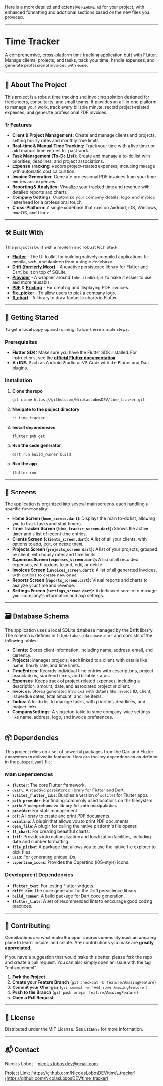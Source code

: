 Here is a more detailed and extensive `README.md` for your project, with enhanced formatting and additional sections based on the new files you provided.

-----

# Time Tracker

A comprehensive, cross-platform time tracking application built with Flutter. Manage clients, projects, and tasks, track your time, handle expenses, and generate professional invoices with ease.

-----

## 📖 About The Project

This project is a robust time tracking and invoicing solution designed for freelancers, consultants, and small teams. It provides an all-in-one platform to manage your work, track every billable minute, record project-related expenses, and generate professional PDF invoices.

### ✨ Features

  * **Client & Project Management:** Create and manage clients and projects, setting hourly rates and monthly time limits.
  * **Real-time & Manual Time Tracking:** Track your time with a live timer or add manual time entries for past work.
  * **Task Management (To-Do List):** Create and manage a to-do list with priorities, deadlines, and project associations.
  * **Expense Tracking:** Record project-related expenses, including mileage with automatic cost calculation.
  * **Invoice Generation:** Generate professional PDF invoices from your time entries and expenses.
  * **Reporting & Analytics:** Visualize your tracked time and revenue with detailed reports and charts.
  * **Company Settings:** Customize your company details, logo, and invoice letterhead for a professional touch.
  * **Cross-Platform:** A single codebase that runs on Android, iOS, Windows, macOS, and Linux.

-----

## 🛠️ Built With

This project is built with a modern and robust tech stack:

  * [**Flutter**](https://flutter.dev/) - The UI toolkit for building natively compiled applications for mobile, web, and desktop from a single codebase.
  * [**Drift (formerly Moor)**](https://drift.simonbinder.eu/) - A reactive persistence library for Flutter and Dart, built on top of SQLite.
  * [**Provider**](https://pub.dev/packages/provider) - A wrapper around `InheritedWidget` to make it easier to use and more reusable.
  * [**PDF**](https://pub.dev/packages/pdf) & [**Printing**](https://pub.dev/packages/printing) - For creating and displaying PDF invoices.
  * [**file\_picker**](https://pub.dev/packages/file_picker) - To allow users to pick a company logo.
  * [**fl\_chart**](https://pub.dev/packages/fl_chart) - A library to draw fantastic charts in Flutter.

-----

## 🚀 Getting Started

To get a local copy up and running, follow these simple steps.

### Prerequisites

  * **Flutter SDK:** Make sure you have the Flutter SDK installed. For instructions, see the [**official Flutter documentation**](https://flutter.dev/docs/get-started/install).
  * **An IDE:** Such as Android Studio or VS Code with the Flutter and Dart plugins.

### Installation

1.  **Clone the repo**
    ```sh
    git clone https://github.com/NicolasLobosDEV/time_tracker.git
    ```
2.  **Navigate to the project directory**
    ```sh
    cd time_tracker
    ```
3.  **Install dependencies**
    ```sh
    flutter pub get
    ```
4.  **Run the code generator**
    ```sh
    dart run build_runner build
    ```
5.  **Run the app**
    ```sh
    flutter run
    ```

-----

## 📱 Screens

The application is organized into several main screens, each handling a specific functionality:

  * **Home Screen (`home_screen.dart`):** Displays the main to-do list, allowing you to track tasks and start timers.
  * **Time Tracker Screen (`time_tracker_screen.dart`):** Shows the active timer and a list of recent time entries.
  * **Clients Screen (`clients_screen.dart`):** A list of all your clients, with options to add, edit, or delete them.
  * **Projects Screen (`projects_screen.dart`):** A list of your projects, grouped by client, with hourly rates and time limits.
  * **Expenses Screen (`expenses_screen.dart`):** A list of all recorded expenses, with options to add, edit, or delete.
  * **Invoices Screen (`invoices_screen.dart`):** A list of all generated invoices, with options to create new ones.
  * **Reports Screen (`reports_screen.dart`):** Visual reports and charts to analyze your time and revenue.
  * **Settings Screen (`settings_screen.dart`):** A dedicated screen to manage your company's information and app settings.

-----

## 🗃️ Database Schema

The application uses a local SQLite database managed by the **Drift** library. The schema is defined in `lib/database/database.dart` and consists of the following tables:

  * **Clients:** Stores client information, including name, address, email, and currency.
  * **Projects:** Manages projects, each linked to a client, with details like name, hourly rate, and time limits.
  * **TimeEntries:** Records individual time entries with descriptions, project associations, start/end times, and billable status.
  * **Expenses:** Keeps track of project-related expenses, including a description, amount, date, and associated project or client.
  * **Invoices:** Stores generated invoices with details like invoice ID, client, issue/due dates, total amount, and line items.
  * **Todos:** A to-do list to manage tasks, with priorities, deadlines, and project links.
  * **CompanySettings:** A singleton table to store company-wide settings like name, address, logo, and invoice preferences.

-----

## 📦 Dependencies

This project relies on a set of powerful packages from the Dart and Flutter ecosystem to deliver its features. Here are the key dependencies as defined in the `pubspec.yaml` file:

### Main Dependencies

  * **`flutter`**: The core Flutter framework.
  * **`drift`**: A reactive persistence library for Flutter and Dart.
  * **`sqlite3_flutter_libs`**: Bundles a version of `sqlite3` for Flutter apps.
  * **`path_provider`**: For finding commonly used locations on the filesystem.
  * **`path`**: A comprehensive library for path manipulation.
  * **`provider`**: For state management.
  * **`pdf`**: A library to create and print PDF documents.
  * **`printing`**: A plugin that allows you to print PDF documents.
  * **`open_file`**: A plugin for calling the native platform's file opener.
  * **`fl_chart`**: For creating beautiful charts.
  * **`intl`**: Provides internationalization and localization facilities, including date and number formatting.
  * **`file_picker`**: A package that allows you to use the native file explorer to pick files.
  * **`uuid`**: For generating unique IDs.
  * **`cupertino_icons`**: Provides the Cupertino (iOS-style) icons.

### Development Dependencies

  * **`flutter_test`**: For testing Flutter widgets.
  * **`drift_dev`**: The code generator for the Drift persistence library.
  * **`build_runner`**: A build package for Dart code generation.
  * **`flutter_lints`**: A set of recommended lints to encourage good coding practices.

-----

## 🤝 Contributing

Contributions are what make the open-source community such an amazing place to learn, inspire, and create. Any contributions you make are **greatly appreciated**.

If you have a suggestion that would make this better, please fork the repo and create a pull request. You can also simply open an issue with the tag "enhancement".

1.  **Fork the Project**
2.  **Create your Feature Branch** (`git checkout -b feature/AmazingFeature`)
3.  **Commit your Changes** (`git commit -m 'Add some AmazingFeature'`)
4.  **Push to the Branch** (`git push origin feature/AmazingFeature`)
5.  **Open a Pull Request**

-----

## 📝 License

Distributed under the MIT License. See `LICENSE` for more information.

-----

## 📬 Contact

Nicolas Lobos - [nicolas.lobos.dev@gmail.com](mailto:nicolas.lobos.dev@gmail.com)

Project Link: [https://github.com/NicolasLobosDEV/time\_tracker](https://github.com/NicolasLobosDEV/time_tracker)
